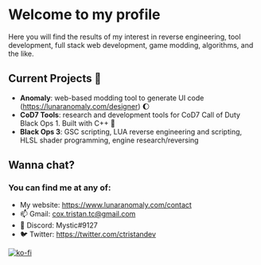 # Welcome to my profile 
Here you will find the results of my interest in reverse engineering, tool development, full stack web development, game modding, algorithms, and the like.

## Current Projects :hammer:
- **Anomaly**: web-based modding tool to generate UI code (https://lunaranomaly.com/designer) :moon:
- **CoD7 Tools**: research and development tools for CoD7 Call of Duty Black Ops 1. Built with C++ :brain:
- **Black Ops 3**: GSC scripting, LUA reverse engineering and scripting, HLSL shader programming, engine research/reversing


## Wanna chat?
### You can find me at any of:
- My website: https://www.lunaranomaly.com/contact
- :mailbox: Gmail: cox.tristan.tc@gmail.com 
- :hippopotamus: Discord: Mystic#9127
- :bird: Twitter: https://twitter.com/ctristandev
  
<!--
**coxtristan/coxtristan** is a ✨ _special_ ✨ repository because its `README.md` (this file) appears on your GitHub profile.

Here are some ideas to get you started:

- 🔭 I’m currently working on ...
- 🌱 I’m currently learning ...
- 👯 I’m looking to collaborate on ...
- 🤔 I’m looking for help with ...
- 💬 Ask me about ...
- 📫 How to reach me: ...
- 😄 Pronouns: ...
- ⚡ Fun fact: ...
-->

[![ko-fi](https://ko-fi.com/img/githubbutton_sm.svg)](https://ko-fi.com/C0C14NZL8)
